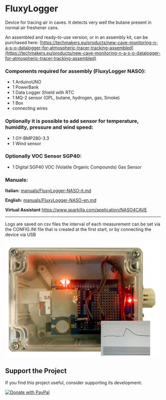 # FluxyLogger

Device for tracing air in caves.
It detects very well the butane present in normal air freshener cans.

An assembled and ready-to-use version, or in an assembly kit, can be purchased here: [https://techmakers.eu/products/new-cave-monitoring-n-a-s-o-datalogger-for-atmospheric-tracer-tracking-assembled](https://techmakers.eu/products/new-cave-monitoring-n-a-s-o-datalogger-for-atmospheric-tracer-tracking-assembled)





### Components required for assembly (FluxyLogger NASO):

* 1 ArduinoUNO
* 1 PowerBank
* 1 Data Logger Shield with RTC
* 1 MQ-2 sensor (GPL, butane, hydrogen, gas, Smoke)
* 1 Box
* connecting wires


### Optionally it is possible to add sensor for temperature, humidity, pressure and wind speed:
* 1 GY-BMP280-3.3
* 1 Wind sensor 

### Optionally VOC Sensor SGP40:
* 1 Digital SGP40 VOC (Volatile Organic Compounds) Gas Sensor 

### Manuals:

**Italian:**
[manuals/FluxyLogger-NASO-it.md](manuals/FluxyLogger-NASO-it.md)

**English:**
[manuals/FluxyLogger-NASO-en.md](manuals/FluxyLogger-NASO-en.md)

**Virtual Assistant**
https://www.sparkilla.com/application/NASO4CAVE

-----

Logs are saved on csv files
the interval of each measurement can be set via the CONFIG.INI file that is created at the first start, or by connecting the device via USB

![Naso](Naso.png)

## Support the Project

If you find this project useful, consider supporting its development:

[![Donate with PayPal](https://www.paypalobjects.com/en_US/i/btn/btn_donate_LG.gif)](https://www.paypal.com/donate/?business=TKQWLKGENEP7L&no_recurring=0&item_name=Progetto+FluxyLogger+NASO&currency_code=EUR)